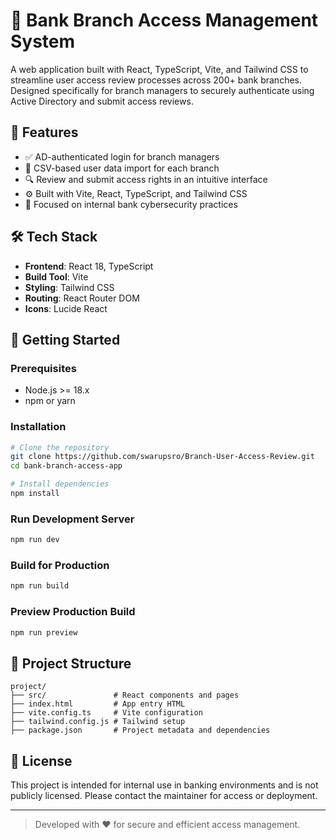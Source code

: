 # 🏦 Bank Branch Access Management System

A web application built with React, TypeScript, Vite, and Tailwind CSS to streamline user access review processes across 200+ bank branches. Designed specifically for branch managers to securely authenticate using Active Directory and submit access reviews.

## 🔧 Features

- ✅ AD-authenticated login for branch managers
- 📄 CSV-based user data import for each branch
- 🔍 Review and submit access rights in an intuitive interface
- ⚙️ Built with Vite, React, TypeScript, and Tailwind CSS
- 🔐 Focused on internal bank cybersecurity practices

## 🛠 Tech Stack

- **Frontend**: React 18, TypeScript
- **Build Tool**: Vite
- **Styling**: Tailwind CSS
- **Routing**: React Router DOM
- **Icons**: Lucide React

## 🚀 Getting Started

### Prerequisites

- Node.js >= 18.x
- npm or yarn

### Installation

```bash
# Clone the repository
git clone https://github.com/swarupsro/Branch-User-Access-Review.git
cd bank-branch-access-app

# Install dependencies
npm install
```

### Run Development Server

```bash
npm run dev
```

### Build for Production

```bash
npm run build
```

### Preview Production Build

```bash
npm run preview
```

## 📂 Project Structure

```
project/
├── src/               # React components and pages
├── index.html         # App entry HTML
├── vite.config.ts     # Vite configuration
├── tailwind.config.js # Tailwind setup
├── package.json       # Project metadata and dependencies
```

## 📄 License

This project is intended for internal use in banking environments and is not publicly licensed. Please contact the maintainer for access or deployment.

---

> Developed with ❤️ for secure and efficient access management.
